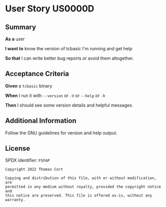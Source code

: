 # User Story US0000D

## Summary

**As a** user

**I want to** know the version of tcbasic I'm running and get help

**So that** I can write better bug reports or avoid them altogether.

## Acceptance Criteria

**Given** a `tcbasic` binary

**When** I run it with `--version` or `-V` or `--help` or `-h`

**Then** I should see some version details and helpful messages.

## Additional Information

Follow the GNU guidelines for version and help output.

## License

SPDX identifier: `FSFAP`

```
Copyright 2022 Thomas Cort

Copying and distribution of this file, with or without modification, are
permitted in any medium without royalty, provided the copyright notice and
this notice are preserved. This file is offered as-is, without any warranty.
```
